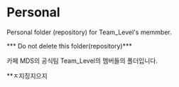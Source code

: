 # Personal
Personal folder (repository) for Team_Level's memmber.

*** Do not delete this folder(repository)***


카페 MDS의 공식팀 Team_Level의 멤버들의 폴더입니다.

**ㅈ지징지으지

